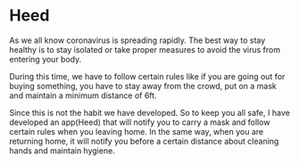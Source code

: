 # Heed

As we all know coronavirus is spreading rapidly. The best way to stay healthy is to stay isolated or take proper measures to avoid the virus from entering your body.

During this time, we have to follow certain rules like if you are going out for buying something, you have to stay away from the crowd, put on a mask and maintain a minimum distance of 6ft.

Since this is not the habit we have developed. So to keep you all safe, I have developed an app(Heed) that will notify you to carry a mask and follow certain rules when you leaving home.
In the same way, when you are returning home, it will notify you before a certain distance about cleaning hands and maintain hygiene.
